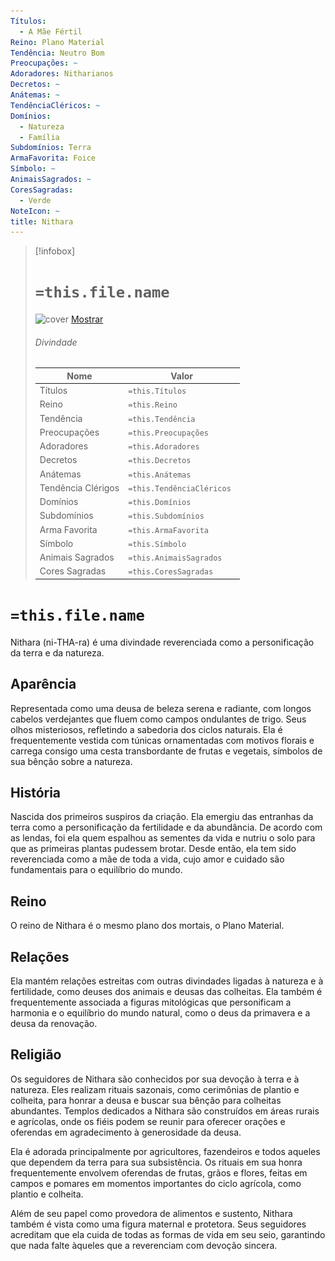 ```yaml
---
Títulos:
  - A Mãe Fértil
Reino: Plano Material
Tendência: Neutro Bom
Preocupações: ~
Adoradores: Nitharianos
Decretos: ~
Anátemas: ~
TendênciaCléricos: ~
Domínios:
  - Natureza
  - Família
Subdomínios: Terra
ArmaFavorita: Foice
Símbolo: ~
AnimaisSagrados: ~
CoresSagradas:
  - Verde
NoteIcon: ~
title: Nithara
---
```



 > 
 > \[!infobox\]
 > 
 > # `=this.file.name`
 > 
 > ![cover](..\..\..\zz_Attachments\nithara8.png)
 > [Mostrar](..\..\..\zz_Attachments\nithara8.png)
 > 
 > ###### Divindade
 > 
 > |Nome|Valor|
 > |----|-----|
 > |Títulos|`=this.Títulos`|
 > |Reino|`=this.Reino`|
 > |Tendência|`=this.Tendência`|
 > |Preocupações|`=this.Preocupações`|
 > |Adoradores|`=this.Adoradores`|
 > |Decretos|`=this.Decretos`|
 > |Anátemas|`=this.Anátemas`|
 > |Tendência Clérigos|`=this.TendênciaCléricos `|
 > |Domínios|`=this.Domínios`|
 > |Subdomínios|`=this.Subdomínios`|
 > |Arma Favorita|`=this.ArmaFavorita`|
 > |Símbolo|`=this.Símbolo`|
 > |Animais Sagrados|`=this.AnimaisSagrados`|
 > |Cores Sagradas|`=this.CoresSagradas`|

# `=this.file.name`

Nithara (ni-THA-ra) é uma divindade reverenciada como a personificação da terra e da natureza.

## Aparência

Representada como uma deusa de beleza serena e radiante, com longos cabelos verdejantes que fluem como campos ondulantes de trigo. Seus olhos misteriosos, refletindo a sabedoria dos ciclos naturais. Ela é frequentemente vestida com túnicas ornamentadas com motivos florais e carrega consigo uma cesta transbordante de frutas e vegetais, símbolos de sua bênção sobre a natureza.

## História

Nascida dos primeiros suspiros da criação. Ela emergiu das entranhas da terra como a personificação da fertilidade e da abundância. De acordo com as lendas, foi ela quem espalhou as sementes da vida e nutriu o solo para que as primeiras plantas pudessem brotar. Desde então, ela tem sido reverenciada como a mãe de toda a vida, cujo amor e cuidado são fundamentais para o equilíbrio do mundo.

## Reino

O reino de Nithara é o mesmo plano dos mortais, o Plano Material.

## Relações

Ela mantém relações estreitas com outras divindades ligadas à natureza e à fertilidade, como deuses dos animais e deusas das colheitas. Ela também é frequentemente associada a figuras mitológicas que personificam a harmonia e o equilíbrio do mundo natural, como o deus da primavera e a deusa da renovação.

## Religião

Os seguidores de Nithara são conhecidos por sua devoção à terra e à natureza. Eles realizam rituais sazonais, como cerimônias de plantio e colheita, para honrar a deusa e buscar sua bênção para colheitas abundantes. Templos dedicados a Nithara são construídos em áreas rurais e agrícolas, onde os fiéis podem se reunir para oferecer orações e oferendas em agradecimento à generosidade da deusa.

Ela é adorada principalmente por agricultores, fazendeiros e todos aqueles que dependem da terra para sua subsistência. Os rituais em sua honra frequentemente envolvem oferendas de frutas, grãos e flores, feitas em campos e pomares em momentos importantes do ciclo agrícola, como plantio e colheita.

Além de seu papel como provedora de alimentos e sustento, Nithara também é vista como uma figura maternal e protetora. Seus seguidores acreditam que ela cuida de todas as formas de vida em seu seio, garantindo que nada falte àqueles que a reverenciam com devoção sincera.
